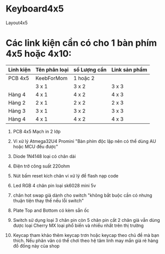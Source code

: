 # Keyboard4x5
Layout4x5

# Các link kiện cần có cho 1 bàn phím 4x5 hoặc 4x10:

| Linh kiện | Tên phân loại | số Lượng cần| Link sản phẩm |
|--------------|-------|------|-------|
| PCB 4x5 | KeebForMom | 1 hoặc 2 | <link> |
|  | 3 x 1 | 3 x 2 | 3 x 3 |
| Hàng 4 | 4 x 1 | 4 x 2 | 4 x 3 |
| Hàng 2 | 2 x 1 | 2 x 2 | 2 x 3 |
| Hàng 3 | 3 x 1 | 3 x 2 | 3 x 3 |
| Hàng 4 | 4 x 1 | 4 x 2 | 4 x 3 |

1. PCB 4x5 Mạch in 2 lớp <link>

2. Vi xử lý Atmega32U4 Promini <link> "Bàn phím độc lập nên có thể dùng AU hoặc MCU đều được"

3. Diode 1N4148 loại có chân dài <link>

4. Điện trở công suất 220ohm <link>

5. Nút bấm reset kích chân vi xử lý để flash nạp code <link>

6. Led RGB 4 chân pin loại sk6028 mini 5v <link>

7. chân hot swap giả dành cho switch "không bắt buộc cần có nhưng thuận tiện thay thế nếu lỗi switch" <link>

8. Plate Top and Bottom có kèm sẵn ốc <link>

9. Switch sử dụng loại 3 chân pin còn 5 chân pin cắt 2 chân giả vẫn dùng được loại Cherry MX loại phổ biến và nhiều nhất trên thị trường <link>

10. Keycap tham khảo thêm keycap trơn hoặc keycap theo chủ đề mà bạn thích. Nếu phân vân có thể chơi theo hệ tâm linh may mắn giá rẻ hàng đổ đống này của shop <link>
